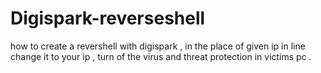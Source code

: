 # Digispark-reverseshell
how to create a revershell with digispark ,
in the place of given ip in line change it to your ip , 
turn of the virus and threat protection in victims pc .

